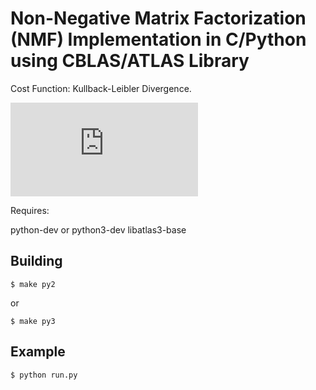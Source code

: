 Non-Negative Matrix Factorization (NMF) Implementation in C/Python using CBLAS/ATLAS Library
============================================================================================

Cost Function: Kullback-Leibler Divergence.

![equation](http://www.sciweavers.org/tex2img.php?eq=D_%7BKL%7D%28X%20%7C%7C%20%5Ctilde%20X%29%20%3D%20%5Csum_%7Bi%2Cj%7D%20X_%7Bi%2Cj%7D%20%5Clog%20%5Cfrac%7BX_%7Bi%2Cj%7D%7D%7B%5Ctilde%20X_%7Bi%2Cj%7D%7D&bc=White&fc=Black&im=jpg&fs=12&ff=arev&edit=0)

Requires:

python-dev or python3-dev
libatlas3-base 

Building
--------

```
$ make py2 
```
or
```
$ make py3
```

Example
-------
```
$ python run.py
```